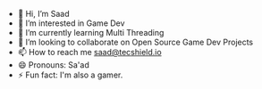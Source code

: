 - 👋 Hi, I’m Saad
- 👀 I’m interested in Game Dev
- 🌱 I’m currently learning Multi Threading
- 💞️ I’m looking to collaborate on Open Source Game Dev Projects
- 📫 How to reach me saad@tecshield.io
- 😄 Pronouns: Sa'ad
- ⚡ Fun fact: I'm also a gamer.

<!---
saad-ts/saad-ts is a ✨ special ✨ repository because its `README.md` (this file) appears on your GitHub profile.
You can click the Preview link to take a look at your changes.
--->

